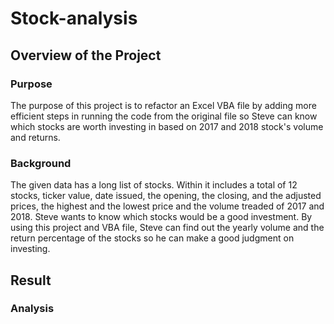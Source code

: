 # Stock-analysis

## Overview of the Project
### Purpose
The purpose of this project is to refactor an Excel VBA file by adding more efficient steps in running the code from the original file so Steve can know which stocks are worth investing in based on 2017 and 2018 stock's volume and returns.   
### Background
The given data has a long list of stocks. Within it includes a total of 12 stocks, ticker value, date issued, the opening, the closing, and the adjusted prices, the highest and the lowest price and the volume treaded of 2017 and 2018. Steve wants to know which stocks would be a good investment. By using this project and VBA file, Steve can find out the yearly volume and the return percentage of the stocks so he can make a good judgment on investing.
## Result
### Analysis 
